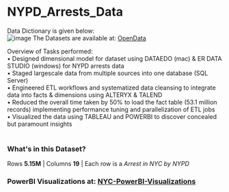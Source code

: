 # NYPD_Arrests_Data


Data Dictionary is given below:<br />
![image](https://github.com/Shrutika-Salian/New-York-Police-Department-Data-Engineering-and-Visualizations/assets/91072559/02a23b08-17da-46ca-bd06-2fed44ed65ee)
The Datasets are available at: [OpenData](https://data.cityofnewyork.us/Public-Safety/NYPD-Arrests-Data-Historic-/8h9b-rp9u)

Overview of Tasks performed:<br />
•	Designed dimensional model for dataset using DATAEDO (mac) & ER DATA STUDIO (windows) for NYPD arrests data <br />
•	Staged largescale data from multiple sources into one database (SQL Server)<br />
•	Engineered ETL workflows and systematized data cleansing to integrate data into facts & dimensions using ALTERYX & TALEND <br />
•	Reduced the overall time taken by 50% to load the fact table (53.1 million records) implementing performance tuning and parallelization of ETL jobs<br />
•	Visualized the data using TABLEAU and POWERBI to discover concealed but paramount insights <br /><br />
 
### What's in this Dataset?
Rows **5.15M** |
Columns **19** |
Each row is a _Arrest in NYC by NYPD_

### PowerBI Visualizations at: [NYC-PowerBI-Visualizations](https://app.powerbi.com/view?r=eyJrIjoiZDAwNzA0ODctODc1Ny00NGQzLThlNzItNDA0M2I3NTZhZmQ2IiwidCI6ImE4ZWVjMjgxLWFhYTMtNGRhZS1hYzliLTlhMzk4YjkyMTVlNyIsImMiOjN9&pageName=ReportSectiona13b8a7aa0b1a21cd8da)


